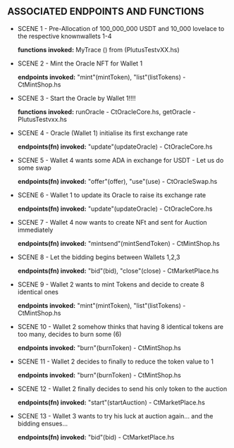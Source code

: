 ## ASSOCIATED ENDPOINTS AND FUNCTIONS

* SCENE 1 - Pre-Allocation of 100_000_000 USDT and 10_000 lovelace to the respective knownwallets 1-4

    **functions invoked:** MyTrace () from (PlutusTestvXX.hs)

* SCENE 2 - Mint the Oracle NFT for Wallet 1

    **endpoints invoked:** "mint"(mintToken), "list"(listTokens) - CtMintShop.hs

* SCENE 3 - Start the Oracle by Wallet 1!!!!

    **functions invoked:** runOracle - CtOracleCore.hs, getOracle - PlutusTestvxx.hs

* SCENE 4 - Oracle (Wallet 1) initialise its first exchange rate

    **endpoints(fn) invoked:** "update"(updateOracle) - CtOracleCore.hs

* SCENE 5 - Wallet 4 wants some ADA in exchange for USDT - Let us do some swap

    **endpoints(fn) invoked:** "offer"(offer), "use"(use) - CtOracleSwap.hs

* SCENE 6 - Wallet 1 to update its Oracle to raise its exchange rate

    **endpoints(fn) invoked:** "update"(updateOracle) - CtOracleCore.hs

* SCENE 7 - Wallet 4 now wants to create NFt and sent for Auction immediately

    **endpoints(fn) invoked:** "mintsend"(mintSendToken) - CtMintShop.hs

* SCENE 8 - Let the bidding begins between Wallets 1,2,3

    **endpoints(fn) invoked:** "bid"(bid), "close"(close) - CtMarketPlace.hs

* SCENE 9 - Wallet 2 wants to mint Tokens and decide to create 8 identical ones

    **endpoints invoked:** "mint"(mintToken), "list"(listTokens) - CtMintShop.hs

* SCENE 10 - Wallet 2 somehow thinks that having 8 identical tokens are too many, decides to burn some (6)

    **endpoints invoked:** "burn"(burnToken) - CtMintShop.hs

* SCENE 11 - Wallet 2 decides to finally to reduce the token value to 1

    **endpoints invoked:** "burn"(burnToken) - CtMintShop.hs

* SCENE 12 - Wallet 2 finally decides to send his only token to the auction

    **endpoints(fn) invoked:** "start"(startAuction) - CtMarketPlace.hs

* SCENE 13 - Wallet 3 wants to try his luck at auction again... and the bidding ensues...

    **endpoints(fn) invoked:** "bid"(bid) - CtMarketPlace.hs